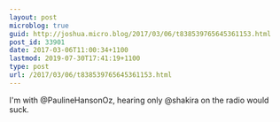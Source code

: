 ```yaml
---
layout: post
microblog: true
guid: http://joshua.micro.blog/2017/03/06/t838539765645361153.html
post_id: 33901
date: 2017-03-06T11:00:34+1100
lastmod: 2019-07-30T17:41:19+1100
type: post
url: /2017/03/06/t838539765645361153.html
---
```

I'm with @PaulineHansonOz, hearing only @shakira on the radio would suck.
